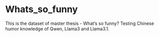 # Whats_so_funny
This is the dataset of master thesis - What’s so funny? Testing Chinese humor knowledge of Qwen, Llama3 and Llama3.1.
